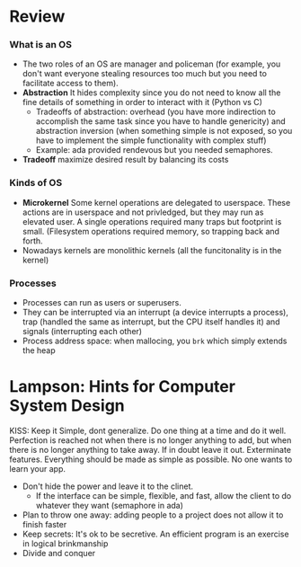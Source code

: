 # Review

### What is an OS
* The two roles of an OS are manager and policeman (for example, you don't want everyone stealing resources too much but you need to facilitate access to them). 
* __Abstraction__ It hides complexity since you do not need to know all the fine details of something in order to interact with it (Python vs C)
    * Tradeoffs of abstraction: overhead (you have more indirection to accomplish the same task since you have to handle genericity) and abstraction inversion (when something simple is not exposed, so you have to implement the simple functionality with complex stuff)
    * Example: ada provided rendevous but you needed semaphores. 
* __Tradeoff__ maximize desired result by balancing its costs

### Kinds of OS
* __Microkernel__ Some kernel operations are delegated to userspace. These actions are in userspace and not privledged, but they may run as elevated user. A single operations required many traps but footprint is small. (Filesystem operations required memory, so trapping back and forth. 
* Nowadays kernels are monolithic kernels (all the funcitonality is in the kernel)

### Processes
* Processes can run as users or superusers. 
* They can be interrupted via an interrupt (a device interrupts a process), trap (handled the same as interrupt, but the CPU itself handles it) and signals (interrupting each other)
* Process address space: when mallocing, you `brk` which simply extends the heap


# Lampson: Hints for Computer System Design
KISS: Keep it Simple, dont generalize. Do one thing at a time and do it well. Perfection is reached not when there is no longer anything to add, but when there is no longer anything to take away. If in doubt leave it out. Exterminate features. Everything should be made as simple as possible. No one wants to learn your app. 
* Don't hide the power and leave it to the clinet. 
    * If the interface can be simple, flexible, and fast, allow the client to do whatever they want (semaphore in ada)
* Plan to throw one away: adding people to a project does not allow it to finish faster
* Keep secrets: It's ok to be secretive. An efficient program is an exercise in logical brinkmanship 
* Divide and conquer

